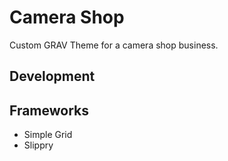 # Camera Shop

Custom GRAV Theme for a camera shop business.

## Development

## Frameworks

* Simple Grid
* Slippry
